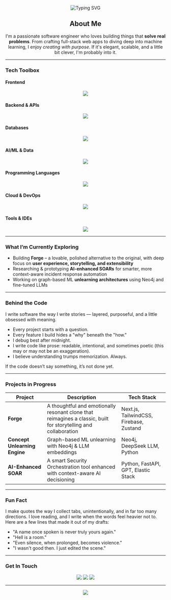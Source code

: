 <!-- Banner -->
<p align="center">
  <img src="https://readme-typing-svg.herokuapp.com?font=Fira+Code&size=26&duration=3000&pause=500&color=FF6F61&vCenter=true&center=true&width=800&lines=Hi+there%2C+I'm+Sameed+Ilyas!;Software+Engineer+%7C+Full+Stack+Dev%7C+Project+Manager;Let%E2%80%99s+build+something+cool+together+%F0%9F%9A%80" alt="Typing SVG" />
</p>

<!-- About -->
<h2 align="center">About Me</h2>
<p align="center">
  I'm a passionate software engineer who loves building things that <strong>solve real problems</strong>. From crafting full-stack web apps to diving deep into machine learning, I enjoy <em>creating with purpose</em>. If it's elegant, scalable, and a little bit clever, I'm probably into it.
</p>

---

### Tech Toolbox

#### Frontend
<p align="center">
  <img src="https://skillicons.dev/icons?i=html,css,js,ts,react,nextjs,tailwind,bootstrap,dart,flutter" />
</p>

#### Backend & APIs
<p align="center">
  <img src="https://skillicons.dev/icons?i=nodejs,express,python,fastapi,php,laravel,java,spring,cs,dotnet,go" />
</p>

#### Databases
<p align="center">
  <img src="https://skillicons.dev/icons?i=mongodb,mysql,postgresql" />
</p>

#### AI/ML & Data
<p align="center">
  <img src="https://skillicons.dev/icons?i=pytorch,tensorflow,opencv" />
</p>

#### Programming Languages
<p align="center">
  <img src="https://skillicons.dev/icons?i=python,java,js,ts,c,cpp,cs,php,go,bash,dart" />
</p>

#### Cloud & DevOps
<p align="center">
  <img src="https://skillicons.dev/icons?i=aws,azure,gcp,git,github,linux,docker" />
</p>

#### Tools & IDEs
<p align="center">
  <img src="https://skillicons.dev/icons?i=vscode,visualstudio,intellij" />
</p>


---

### What I’m Currently Exploring

- Building **Forge** – a lovable, polished alternative to the original, with deep focus on **user experience, storytelling, and extensibility**
- Researching & prototyping **AI-enhanced SOARs** for smarter, more context-aware incident response automation
- Working on graph-based ML **unlearning architectures** using Neo4j and fine-tuned LLMs

---

### Behind the Code

I write software the way I write stories — layered, purposeful, and a little obsessed with meaning.

- Every project starts with a question.
- Every feature I build hides a "why" beneath the "how."
- I debug best after midnight.
- I write code like prose: readable, intentional, and sometimes poetic (this may or may not be an exaggeration).
- I believe understanding trumps memorization. Always.

If the code doesn’t say something, it’s not done yet.


---

### Projects in Progress

| Project | Description | Tech Stack |
|--------|-------------|------------|
| **Forge** | A thoughtful and emotionally resonant clone that reimagines a classic, built for storytelling and collaboration | Next.js, TailwindCSS, Firebase, Zustand |
| **Concept Unlearning Engine** | Graph-based ML unlearning with Neo4j & LLM embeddings | Neo4j, DeepSeek LLM, Python |
| **AI-Enhanced SOAR** | A smart Security Orchestration tool enhanced with context-aware AI decisioning | Python, FastAPI, GPT, Elastic Stack |

---

### Fun Fact
I make quotes the way I collect tabs, unintentionally, and in far too many directions. I love reading, and I write when the words feel heavier not to.
Here are a few lines that made it out of my drafts:

- "A name once spoken is never truly yours again."
- "Hell is a room."
- "Even silence, when prolonged, becomes violence."
- "I wasn't good then. I just edited the scene."

---

### Get In Touch

<p align="center">
  <a href="mailto:sameed.scorpius@gmail.com"><img src="https://img.shields.io/badge/Gmail-D14836?style=for-the-badge&logo=gmail&logoColor=white"></a>
  <a href="https://www.linkedin.com/in/sameed-ilyas/"><img src="https://img.shields.io/badge/LinkedIn-blue?style=for-the-badge&logo=linkedin&logoColor=white"></a>
  <a href="https://github.com/SameedIlyas"><img src="https://img.shields.io/badge/GitHub-100000?style=for-the-badge&logo=github&logoColor=white"></a>
</p>

---

<p align="center">
  <img src="https://quotes-github-readme.vercel.app/api?type=horizontal&theme=radical" />
</p>

